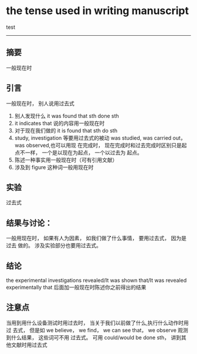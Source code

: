 # the tense used in writing manuscript

test

-----

## 摘要 
一般现在时

## 引言
一般现在时， 别人说用过去式

1. 别人发现什么 it was found that sth done sth    
2. it indicates that 说的内容用一般现在时  
3. 对于现在我们做的 it is found that sth do sth  
4. study, investigation 等要用过去式的被动 was studied, was carried out， was observed,也可以用现
在完成时， 现在完成时和过去完成时区别只是起点不一样， 一个是以现在为起点， 一个以过去为
起点。  
5. 陈述一种事实用一般现在时（可有引用文献）  
6. 涉及到 figure 这种词一般用现在时  
## 实验
过去式

## 结果与讨论：
一般用现在时， 如果有人为因素， 如我们做了什么事情， 要用过去式， 因为是过去
做的。 涉及实验部分也要用过去式。

## 结论
the experimental investigations revealed/It was shown that/It was revealed experimentally that
后面加一般现在时陈述你之前得出的结果


## 注意点
当用到用什么设备测试时用过去时， 当关于我们以前做了什么,执行什么动作时用过
去式， 但是如 we believe， we find， we can see that， we observe 观测到什么结果， 这些词可不用
过去式。 可用 could/would be done sth， 讲到其他文献时用过去式
